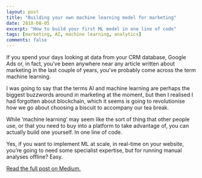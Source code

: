 ```yaml
---
layout: post
title: "Building your own machine learning model for marketing"
date: 2018-08-05
excerpt: "How to build your first ML model in one line of code"
tags: [marketing, AI, machine learning, analytics]
comments: false
---
```


If you spend your days looking at data from your CRM database, Google Ads or, in fact, you’ve been anywhere near any article written about marketing in the last couple of years, you’ve probably come across the term machine learning.

I was going to say that the terms AI and machine learning are perhaps the biggest buzzwords around in marketing at the moment, but then I realised I had forgotten about blockchain, which it seems is going to revolutionise how we go about choosing a biscuit to accompany our tea break.

While ‘machine learning’ may seem like the sort of thing that other people use, or that you need to buy into a platform to take advantage of, you can actually build one yourself. In one line of code.

Yes, if you want to implement ML at scale, in real-time on your website, you’re going to need some specialist expertise, but for running manual analyses offline? Easy.

[Read the full post on Medium.][1]

[1]: https://medium.com/@chrisBow/your-first-marketing-machine-learning-model-841dad2d35b4